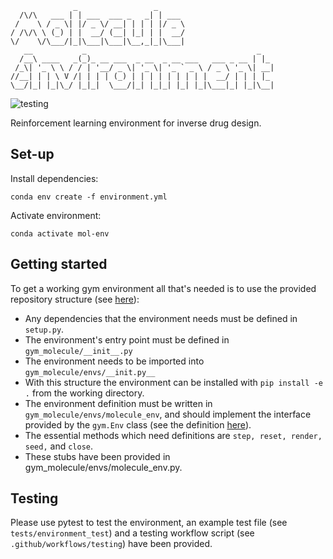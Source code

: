 ```
              _                 _      
  /\/\   ___ | | ___  ___ _   _| | ___ 
 /    \ / _ \| |/ _ \/ __| | | | |/ _ \
/ /\/\ \ (_) | |  __/ (__| |_| | |  __/
\/    \/\___/|_|\___|\___|\__,_|_|\___|
   __           _                                      _   
  /__\ ____   _(_)_ __ ___  _ __  _ __ ___   ___ _ __ | |_ 
 /_\| '_ \ \ / / | '__/ _ \| '_ \| '_ ` _ \ / _ \ '_ \| __|
//__| | | \ V /| | | | (_) | | | | | | | | |  __/ | | | |_ 
\__/|_| |_|\_/ |_|_|  \___/|_| |_|_| |_| |_|\___|_| |_|\__|

```                                                        
![testing](https://github.com/robmacc/capstone-molecule-environment/workflows/testing/badge.svg)

Reinforcement learning environment for inverse drug design.

## Set-up

Install dependencies:
```
conda env create -f environment.yml
```
Activate environment:
```
conda activate mol-env
```
## Getting started
To get a working gym environment all that's needed is to use the provided repository structure 
(see [here](https://github.com/openai/gym/blob/master/docs/creating-environments.md)):

* Any dependencies that the environment needs must be defined in `setup.py`. 
* The environment's entry point must be defined in `gym_molecule/__init__.py`
* The environment needs to be imported into `gym_molecule/envs/__init.py__`
* With this structure the environment can be installed with `pip install -e .`
from the working directory.
* The environment definition must be written in `gym_molecule/envs/molecule_env`,
and should implement the interface provided by the `gym.Env` class (see 
the definition [here](https://github.com/openai/gym/blob/master/gym/core.py)).
* The essential methods which need definitions are `step, reset, render, seed,`
and `close`.
* These stubs have been provided in gym_molecule/envs/molecule_env.py.


## Testing
Please use pytest to test the environment, an example test file 
(see `tests/environment_test`) and a testing workflow script
(see `.github/workflows/testing`) have been provided.
